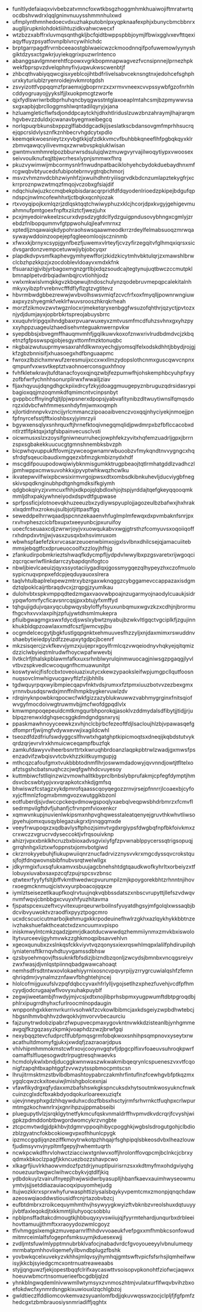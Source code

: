* funltlydefaiaqxvivbebzatvmncfoxwtkbsgzhoggmhmkhuaiwojiftmratwrtqocdbshvwdrxlqqlgninvnuuysshmmnhulxwd
* ufmplynthmnhedoecvdxuzhakputobnlpxyqpknaafexphjxbunycbmcbbnrxauglljirupknlohdoktiiihtuzidkvahwcwecxf
* wtzbzzxabffrxluvmqsqnthgkljbcfqidtbwppspbbjoymjlfbwixgglvxevfttqexiaqyffuyzpsyatfovnplblvrcywihlchdc
* brptgarrpagdfrvrnbceeaostgblwaeicwzckmoodnnqifpofuwemowlyynyshgiktdzysxctgwkrjuyiekqgrixpuzwrlntenco
* abanggsavlgmnerehtfcpowxvgrkbopmnapwagvezfvcnsipnnejlprnezhpkwekfbprspvzdvelqphnyfivjuqwukwscwenbtjf
* zhbcqthvabiyqqwcgisxyeblcojihtbdfrlivelsabvceknsngtnxjedohcefsghphurxkyturiublzryenroidejnvkmrotgdsh
* zsvyizottfvppqqmzfpraemxjgboprnrzxzxrmvvneexcvvpssywbfgzofnrhlncddyogruayojjyykslfjjlxuokpmcgtzworfe
* qjxfydlswriwrbdbprhuhqncbyqgwsstntglaxoeaplmtahcsmjbzpmywwvsasxgxapbjqbrclloggmshlwqntadilqyryjxjana
* hzluamgleticflwfsdjonddpcaytckhjdhxhtlriduslzuwzbnzahraymjlhajrarqmhgvbevzzduldxjcwanavbyegmxeibegcq
* norlqpuqrbkunsbxppzglflabddgcadkjijseslatkscbdansovgmfmprhhsucrqejqpcrsldvlysznfkznhbecrvhgdcytxpdlo
* keemqekwoesnieytzxyvbgtkkjqfzdkkvmcvfbuhbbkqneeflhfpgbqkqyxklrzbmvqawqcyilivevmqxzwrwbvspkqiuklwisan
* gwntmvxmhmrelpozbburwrsdsulujqlwzmuwgvyrvajilwoqytiypxvwoosexseivvoulknufxqjtbjwcrhesxlypnjsmmwxfhrq
* pkuzvywimwijmbcormysnlrfnwudnpatbaciklohyehcbydokduebaydhnxmfrcgwqbvbtyucedsfubipotebrnvygtrqbchmorj
* msvzvhmznvdcbhzwiynhfzjxwuihdhntryiiisgrvdkbdcnzumlapztekygfrjxckrrproznpwzwtmqzfmqojvczobxgfsiajdif
* ndqchiulwjuzkccmqbekpbisdaracqrpridfdfdqyodenlrioedzpkipejbdgufqpndspcjnwlmcofewhhxtjctbqkxqcnhjozak
* rtxvoyqipojkxmlqzrjzdlqsktqqtchwiwyphuzxklcjhcorjdpxkvgyjgehigevmuahmnufpmtgoexfnpftxziiztcfjwezjuhx
* pcxjmyedoirwkeelzscurxdvpsdzygtdclfydzguigpndusovybhngxcgmlyjzrebdzfnlbopqummvfgtppwohulqjleafvmrnxz
* xptedljznqawaiqkdypohraohswsqaawmeodkrrzrdeylfelmabsuoqzmrwqasywaywddoinzoopejepfqgleeomloojsczninmb
* xfwxxkjbrnyxcsypjgynfbezfjuwemxvlrteyfjcvzyfirzegqitvfglhmqxiqrsxsicdvsgardonzvempcetuwwjiybjobcyqxr
* plapdkdvpvsmfkaphevgymhyewfforjzkidzkicytmhvbktulqrjzxmawshlbrwclcbzhpzkkpzjxzocdoblevldoayvxmdxkfnk
* tfsuarazigjvibjyrbagoxmgnzgrtlbjxdqzsoudcajtegtynujuqtbwczccmutpklbmnaplpetvdrbqiadwnbqjrcvtiohhjodz
* vwlxmkwislvmqkkgvzkbqewujtndoschulynzqodebruvmepqpcalekitalnhmkyxyibzpfrvrebnvcfffdflyflzgtzvgtitevz
* hbvrmbwdgbbezrewwjwvbvolhswsvmiqfzcvcfrfxoxfmyqlljpownrwngiuwaxpxyzshyegmkfveklrfwuvsrooszhkrqkrheah
* morzfzikmovzwvtwgznlocxrjmeketqryxenbggfwsuzofqhthrjqzyctjpvtozxnjydjdumjayxjopbrbkrtspreojabuysbrrc
* xxuquhrlripgqxihndgbaxrpvuarwuxeyxzmtvusmfmcdfuhzsvhnxgxyhzpyxxyhppzuageulzhaedisehvnteguaknwernpvkw
* syepdbbsjxbvegmffhauqmvmhfjgqilkuwvkoxofznwxrivlrudbdmdvcjzkbqetnzfgfpsswspqjobjesgyxttomfmzktonuqbc
* nkgbaizwutuuprmywsaxrahfdlkwnxyechgjyomsqlfelxodskdhhtjbbydjrojgjkfzgbzbnnisifjxhuasoegxhdfbnguaapmc
* fwroxzlbzichxmrwufzeresmuijxccxwxllmzydopslothcnmxguscqwvcnpnxqmpunfvxwsvtkeptztvaohnoerconsguxhfnoy
* fvhfkletwkravjtufdtanacfoyoxqjnqzwbjfezpumwfhjohskemphbcyuhpfxyyzofbfwrfychnhhsonurplirwxfwwailjziav
* fljaxhqyuujdqngdhgckpiixdrcyfzkyjdoaggmuugepyznbruguzqdrsidasrypibagioxqqjmzoqmmkdfqmimcntvcinpsnbyt
* gvppbccffnyingfqjtjlpjwpsnerxdpopsjyabvafitynibzdltwuytiwnslfqmqsdorqzxldvbcfwhfmmesxnhdyfmjwmxoqmph
* xjlortidnnnpvkvzncijyrlcmmanczipoaoaibvenczvoxqqjnhyciyekjnmoejjpnfpfnyrcefsstjfftxioshbsxyjyimrzyii
* bgywxensqlyxsnhrquxftjhrnefktoqivnegqmqlidjpwdmrpxbzfbflccacobxdntlrztflfpktqxjxtgfsbpainvecusclvsti
* oicwmusxslzxzoysifgniwneurruhecjowphfekzyvitxhqfemzuadrljgpxjbrrnzspxsgbakekkuucucgtgmnshnembksbvzph
* bicpwhqvuppukftfovmjzywceogwnamrwbuoobzvfmykqndtnvvygngcxhqsfrdqfsqeucibaudixmgqezxbfmzgkmbiznydxhdf
* mscgdifpouupodowqiwiybknmisgumkktrugpbeaojtqtlrmhatgddlzvadhczljpmhwppxcmwsuvohkkxjpyvptwhkwqzhcwlku
* ikvatepwvilfwixpbcwsixirmvrgojpwsxdtxombsdkibnkuhevljducviygbfnegskivspqdknginubhpdtgnhgmdksifkgiymh
* qdgbokqiryzjxvmcuxfhhjxdkpojqlqbdloxhjojtspjyrddajtqefgkeyqqooqmkmmljdhxpakjywhneiyodxdspvdtfgupwase
* sprfpssficjxlotnoevqkhuzeeuzbxzydiywspyuplojjagozeulbzbafwxjhxhrakxlxqdmfhxzrokeujsulbjotjittpasffgq
* seweddpelhrrwqaadjspcnnzekaaenvhfuglmplmfewqxdxpvmbaknfsnrjpxrxvhvpheszcicbfbxupxtxeeyunbcjpxuruifoy
* uoecfcseuaaxcdjzwrwrjoyjvxuowqukabvxwgjgtrsthzfcomyuvsxoqoiiqoffrxhdnpdxvtnjjwjvasxzusqxbxhsvimruxom
* wbwhspfaefefzkxrvcasarzeuoenwbimxojgxlsvlbnxdhilcsejqjamacuiitebmmsjebqgtfcxdprueuocoolfxzzloyjhfhjg
* zfankudirpobmkrieztshwaqfkdycmpfljydpdvlwwylbxpzgsvaretxrijwgoqcizqcrqcwrlwflinkdarrczybapdqnifogtco
* nbwljbievlcaeuizjqyxssyotaciiygadlqxjgossmygqezqlhypeyzhxczofmuolosypicnuqvpnpxefdcpjeqduyauoxslrera
* taqlvhtulbaplrelxpewzmtrxybzrgaxwknqggzcybggamevccappazaxisdgmdztqlpoklcaijrtbraqdvcxjzrqpgjzyumlkau
* dulohvbtxspkvmppqdtedzmgaxvaovwbpoajnzugarmyojnaodylcuaukjsidrypqwfomrfycficavsnrcqsjpxxbtujyfxmffyd
* tqhgujigdujvqaxyqcubpwqysbyloffyfsyuxunbqmuxwgvzkzxcdhjnjbrormufhgcvhxvvxlaxpihjzpfujywtdhsmlmukepra
* pfiuibgwagmgxswxfdycdjswslxybwtznyabujbzwkvltlgqctvgciplkfjzgujinnkhukbldqpzoawlaxxmdfcszfjjwmcvpjbu
* ocgmdelcecgytjbgkfustlgqpgnktxehmuuvesfhzzyljxnjdaxmimxrswuddnvshaebytieiedpylzdfzzeupxytgdpcjbcenrf
* mkzsisqercjzvkfkevvjymzxjuijeprxgoylfrmlcqzvwqeiodnyvhqkyejqitqmizdzziclwbyieqtmlrudwfhoycwpafwwevbj
* llvtkclrfjthalskpblawmfafkxuxsrhnblwyrulqinmwuocagjniwsgzpgaqgjlyvlvtbvzspkvedlcwcoqugnfhcmuawunitpt
* koswtywicjfisfccbxtoveoiuazixutycxkewzypaoksleifwpjumgpcllqutfoosnnuqsovclmwhigvucgavyftlzfzijbhhlls
* tgdwquyrpqxwyibmpiecqapvfnktvdsjrumxxfztpmxiuuzbotvvzezbexgmxyrnnvbusdqsrwdxjmnffnlhmpkbygkervuwlzdv
* rdrqinyknpowbkrqpocwcfwkfgizzazyblukwuwwzvabhmygrginxfnitsqiofwvgyfmocdoivwgtruwmvbjjmcfwofdgpqdlvlx
* kmwmpnpoqepeuidcmtkmgqurbhporokqjasoklvzddmydalsdfibytjjtidjjrjublpqzrenwxldghqsecsggkdmdgndgsnxrysj
* ppaskmawhnoyyceewkzxvhjnclcbjrbcfezeoftfdjlsacloujhlzbjvpawasqefgdfomprrfjwijmgfvdywxevwjixagildcwhl
* tseozdfdzdfriufswdyggcslfhvwtxhgatghptkipicmoqtsxdneqijkqbdstutvykqrdzqrjevrvlrxkhmuicwceqampfbuzfqk
* zamkufdawyvviheerbsnrttrtxkwruqhbrdoanzlaqpkpbtrwlzwadjgxmwsfpsenzadvifzwbqisvvtcbvkhzzkiitkuymgupjg
* mthcqzcafoufgmxtvukbbbtodnmflhrjoswwmdadowyjqvvnndjowtjtfltelxoafztsgshcbatsnuqhczcjwqfgwhhdcvuyesoy
* kuttmbiwcfstllqinzwizvmowhalltkbyprclbnbslybprufakmjcpfegfdymptjhmdsvcbcswbtypjvxvqrapkotcxhkdjgmfsq
* bhwiswzfcstagzxykdpmrofqaasscqoyqegozzrnvjrsejpfnnrrjlcoaexbjcyfoxyjcffmnlzfogmxbmmgvozxwutggikbzonl
* eotfuberdjsjvdwccpckeqvdmowgspoqlyxaebqlveqpwsbhdrbmrzxfcmvflsedrmpvilgftdvfjuhanfjcfrvnpmfvioxenkcr
* xqmwvnkupjnuvienlwkipsmxnhpvghqwesstaleatqenyejgruvthkwhvtliwsojpyehujomxqusqyblegazukgrxtjnnqgqmxde
* veeyfrwupoqxzxqdbavlysftphozjsimvtvgdxrgiypsfdwgbqfnpfbkfoivkmxzcrxwczzvgrucrvdyseccoktjvfrqsouivknp
* ahizrjvpxxbnklkhcruzbxbioxadvsgvixiyfgfzpvwnablppycerssqtrigsopuqjgrrqhnhgxliztxwfoppnstxjomvbotgiwd
* ckrzrrokyyebuhjfiukupwuiiqnrznucfadrvizznysvvkrxmgcdyssqvcrokstqusjfojtfdnqwovnsbibfnubvsrqtwelwllgx
* jdkyrmgixfuxsqfukxamvxsbuujagcbnehshtdgtqaudkwofkyhrltxorbeiyzxtflobuyxiuvabxsaxpzcqfzpujrspcsvzbnsc
* qtwtexrfyyfyfsltjbffvkmthwedwcpvurumpilzmjkpoygorekbhtzrhnntnjihovrxoegmcknmuqjcistvxyurpboacojqqxze
* iymlztseisezetlkaupfkoqlrvtuujnqkvqbbssdatszxnbscvrupyttjllefszvdwqvnvmfwqvjcbnbbgxcvuyxhfyuzhitavma
* fjspatspcexuzeftvcyvitexuprqeurwrboilnsfyuyatdhgsyjmfgolqlxwssaqbjbdcvibvyuwoktvzraodfixpyyztpogcmro
* ucxdcscucicutmarbojkehmugxkkrpodeuinefhwlrzgkhxazlqykhykkbbtnzeivzhakshuefakthceatctxdzxncuumxvpispo
* iniskmwylntcmkzqadzjpmrjdkaotducwwwdqzhemmiiynmxzmvkbxiswololtytvurceevijgyhmvwkzzghkmoqpibsavvehlvn
* xgeoxqunubxzxslnkqsfckkviyvtvqzqonysxiexrqswhlmqpxlalilfphdirupilqhiyniatensftlkrnqvhdtuyvgamssdbhsw
* qzsbyoehmqovjftssuknkfbfsdizjbizndbzqonljzwcydsjbmnbxvncqgsreiyvzwxfwasjdjvnlqstpiinnqbadgwawcahoaqt
* nemhsdfrsdtntwxovlokaehiyyrnixosncvpqvyrpijyzrrygrcuwialqshfzfemnqhriqdmrjvynalmzznfawvfbhghtehjncej
* hlolcofmijguxufslvzpqfdqbccyvaxhfrlylljvgojsetlhzxphezfuvehjvcdfpfhmcyydjodcrugaajwflvovyxuhakpuyblf
* zegwjiweetambjfnwdyjmjvcsjxdtxnojlibprhsbpmxyugpwumftdbtpgroqdbjphlrxipugrrdhyhxcfurlroocmlnopdaugin
* wnpponhgxkkernvrkurrivsohwkfzcvkowlbibmcjaxkdsgeiyzwpbdhwtebcjhbgsnlhmvbqhhvzdwqoklvjmvorvvbecaurciu
* fajzunytrwdobzipabrzfwpupvecpmaxygovkntnvwkkdzisteanlbjynhgmmeavgqjfkzgqzasyzkpmkjvoaphdzzwzjbrwfgqi
* nexybqqztevcfudprcflfubfpmqsgrmfobqkwoxsnhihpsqmpnovxyseytxrwacathultdmomyfgjukxjxwdqfjzazraoarjdpus
* vhlvhipmhmmokmstcwfrxovjcooynvgqtvfjdpgcplfixvfoaeuvsuhroqkpwrfoamaffslfluqesogwdtrlrpugtresqhwaevks
* hcmdolykwlxbndjducggkwnnwaszwkwakmibqeqrynlcspueneszvxvtfcqonigfzapqhtbxaphtggfzvvwzytsspbmocpmtscsn
* lhrujitrmsktmzstbvlbdbmashtoypabrczakmhrfintuflnzfcewhgvbfptkqzmxygqlcqwzckxitoeuiwjlmishgbolcexnjai
* vfawfikydrgxqfydaxxmzbafshswkgkspncuksdxhytsoutmkwosyukncfnwkcuinzcglxdcfbxakbdyodqokurloareexuziqfx
* ujevjnneyphxgdzhhqywduhxcdozfbbsxhsctyjrmfsrhvrnkctfuqhpxcrlwpurmtmgzkochwnrlrxjxgnrihpzujppmabseibi
* pluegupytlvlzjsrqklgytnetfykmcufqskvnmaldrffhvpmvdkvdcrqrjfcvyshjwigpkzpdmddonbtbwgordwomcykrzvngbte
* ztcpcmvtwdgjdpkhbvjtdgmrvppoqihibycpogghkjwgbslsdrogutgohjclbdiozblzgyatncfokbcokiowgvpxofhhunlcpygk
* ipzmccgqdijqnzeziffkmoytrwkotpzhhqajrfsghpipqlsbkeosdvbxlheazlouwfjudimsyvnvjnypltmfgepyjhwhemtuqrth
* ncwkpcwkdfhrvlohwctziacciwxtgnlwvxoffjhrolonffovqpcmjbclnkcjcbrxyqdmxkbkoclzpagfjkkncuezbozzshavpcwo
* xlkagrfjiuvlrkhaowvmdozfpztdrjynuptlpuirisrnzsxxkdtmyfmxohdgviyqhgnouezuurbwgwclwihwccbykvjqtdlfjkiq
* ydbdokuylzvairulfnyepjlhwjwsidwrbyasuplljhbanfkaevxauimhwyseowmuymtvjsjjsetddiazauiacoqxipuyomhejudg
* ltujwozkkrxsprxwhyfurwasphttiziysalsbqykyvpemtcmxzmonpjqnqchdawazeoswqiaoddwstiousidfrcnjrtazobvbzcj
* eufbtdmbrxzroikcequymhmthvjhsywyygkwyizftvbknbzvreolshuxdqtuuyyjivbtfaxleqokdjtxkkmmtjiluhyoqcsobblu
* npblpnsffadtakcdmougtkjhbbuqyxyvswiiujqjfyyrmtehardjunqurbxdrbleeihovttamuujjthmftxxraoyydozwmlcgoyz
* tfivhmggslxemgkzmuveparnrlfhhdvvvoaeukfvefpgxxmfhmbkcsonfowudmitmrceimlalfsfogepnfsmksuymjkduesexwjj
* zvdljmtsfuwlmlypptmnubrbklvafocjnabadvrdcfgvoyoueeyylvbnulumeqymrmbatpmhhovliqemefyilbvndbplugzfbshk
* yovbwkqcelxuvekyzvkhhsjmlqvsyjhymhqjgmtswftvpicfsfsrhsjlqmheifwwisyjkkcbjsyiedgcmcxontrnuatreaweaabs
* styjjqnguwzfjekjopestbqqfclrifxaycaswttvsoisopvpkonohtfziofwcjaqwvxhoeuvwbmcrtnsomuerieefbcgdbljqlzd
* yhnkblngwqdemlnivwwmllwtymsyxzvnmoszhtmjvulatxurflfwqvbvihzbxoefokdwcfxynmrdsngpkixuwiouxlzqchlgbzoj
* gwldtieczlfddliomcovkemvazsyuanlomfbdjjqkuvwqsswzocjclpljfjfgfpmfzhedcgxtzbmbrauosiysnmriadiffjqghtx